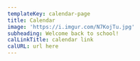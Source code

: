 ```yaml
---
templateKey: calendar-page
title: Calendar
image: 'https://i.imgur.com/N7KojTu.jpg'
subheading: Welcome back to school!
calLinkTitle: calendar link
calURL: url here
---
```


